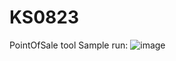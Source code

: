 # KS0823
PointOfSale tool
Sample run:
![image](https://github.com/king-saddi/KS0823/assets/13923481/e814a5dd-b77c-42ae-8594-d6b0fccda082)
